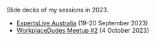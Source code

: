 Slide decks of my sessions in 2023.

* [ExpertsLive Australia](https://www.expertslive.au) (19-20 September 2023)
* [WorkplaceDudes Meetup #2](https://www.meetup.com/workplacedudes/events/293840030/) (4 October 2023)
